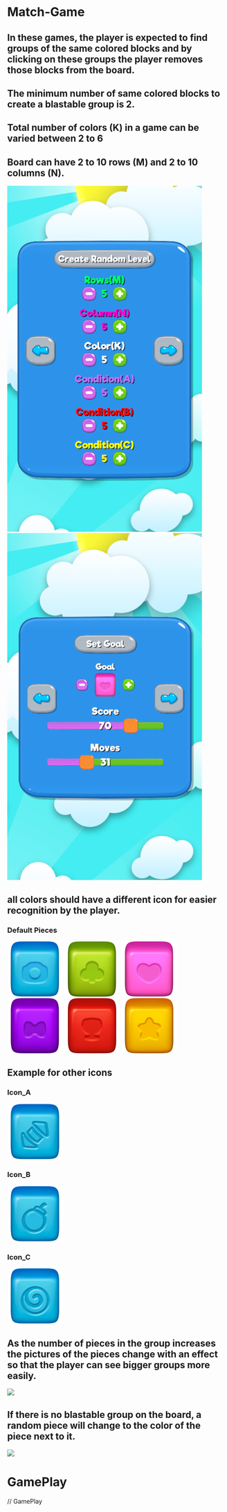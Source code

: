 # Match-Game

## In these games, the player is expected to find groups of the same colored blocks and by clicking on these groups the player removes those blocks from the board. 

## The minimum number of same colored blocks to create a blastable group is 2. 

## Total number of colors (K) in a game can be varied between 2 to 6 

## Board can have 2 to 10 rows (M) and 2 to 10 columns (N).

<img src="https://github.com/muratkrdl/Match-Game/blob/main/Gif%20and%20Pictures/SetBoardGoal/SetBoard.png" width="450px">

<img src="https://github.com/muratkrdl/Match-Game/blob/main/Gif%20and%20Pictures/SetBoardGoal/SetGoal.png" width="450px">

## all colors should have a different icon for easier recognition by the player. 

### Default Pieces

<img src="https://github.com/muratkrdl/Match-Game/blob/main/Gif%20and%20Pictures/Tiles/Blue_Default.png" width="128px">
<img src="https://github.com/muratkrdl/Match-Game/blob/main/Gif%20and%20Pictures/Tiles/Green_Default.png" width="128px">
<img src="https://github.com/muratkrdl/Match-Game/blob/main/Gif%20and%20Pictures/Tiles/Pink_Default.png" width="128px">
<img src="https://github.com/muratkrdl/Match-Game/blob/main/Gif%20and%20Pictures/Tiles/Purple_Default.png" width="128px">
<img src="https://github.com/muratkrdl/Match-Game/blob/main/Gif%20and%20Pictures/Tiles/Red_Default.png" width="128px">
<img src="https://github.com/muratkrdl/Match-Game/blob/main/Gif%20and%20Pictures/Tiles/Yellow_Default.png" width="128px">

## Example for other icons

### Icon_A

<img src="https://github.com/muratkrdl/Match-Game/blob/main/Gif%20and%20Pictures/Tiles/Blue_A.png" width="128px">

### Icon_B

<img src="https://github.com/muratkrdl/Match-Game/blob/main/Gif%20and%20Pictures/Tiles/Blue_B.png" width="128px">

### Icon_C

<img src="https://github.com/muratkrdl/Match-Game/blob/main/Gif%20and%20Pictures/Tiles/Blue_C.png" width="128px">

## As the number of pieces in the group increases the pictures of the pieces change with an effect so that the player can see bigger groups more easily.

<img src="--" width="128px">

## If there is no blastable group on the board, a random piece will change to the color of the piece next to it.

<img src="--" width="128px">

# GamePlay

// GamePlay

